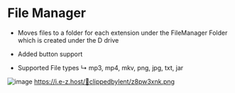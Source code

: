 

                                                                                
             

                                                                                             
 # File Manager

 
- Moves files to a folder for each extension under the FileManager Folder which is created under the D drive
- Added button support 

- Supported File types 
    ↳ mp3, mp4, mkv, png, jpg, txt, jar


![image](https://github.com/user-attachments/assets/e07ef565-825e-4be4-a5b4-3f02e047933b)
https://i.e-z.host/📸clippedbylent/z8pw3xnk.png

